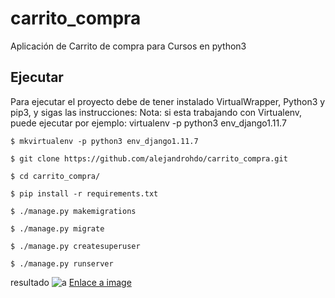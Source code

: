 # carrito_compra
Aplicación de Carrito de compra para Cursos en python3

## Ejecutar

Para ejecutar el proyecto debe de tener instalado VirtualWrapper, Python3 y pip3, y sigas las instrucciones:
Nota: si esta trabajando con Virtualenv, puede ejecutar por ejemplo: virtualenv -p python3 env_django1.11.7

```
$ mkvirtualenv -p python3 env_django1.11.7
```

```
$ git clone https://github.com/alejandrohdo/carrito_compra.git
```

```
$ cd carrito_compra/
```

```
$ pip install -r requirements.txt
```

```
$ ./manage.py makemigrations
```


```
$ ./manage.py migrate
```

```
$ ./manage.py createsuperuser
```

```
$ ./manage.py runserver
```

resultado
![a](https://www.dropbox.com/s/e231vy2n8c4zb7f/resultado_carrito.png)
[Enlace a image](https://www.dropbox.com/s/e231vy2n8c4zb7f/resultado_carrito.png)
